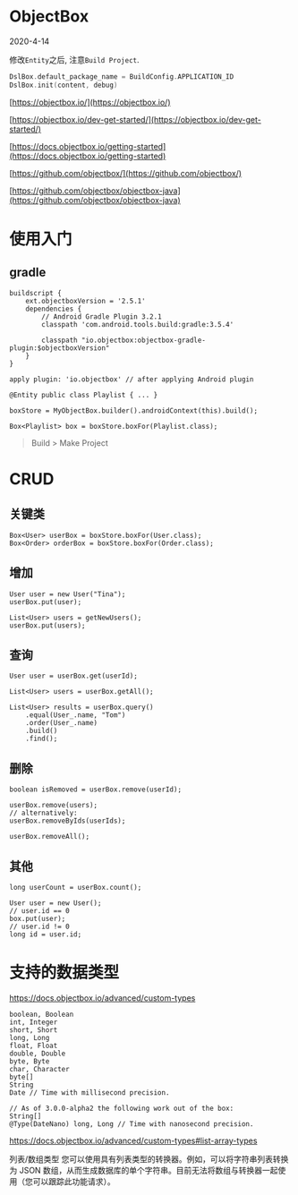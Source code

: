 # ObjectBox

2020-4-14

修改`Entity`之后, 注意`Build Project`.

```kotlin
DslBox.default_package_name = BuildConfig.APPLICATION_ID
DslBox.init(content, debug)
```

[https://objectbox.io/](https://objectbox.io/)

[https://objectbox.io/dev-get-started/](https://objectbox.io/dev-get-started/)

[https://docs.objectbox.io/getting-started](https://docs.objectbox.io/getting-started)

[https://github.com/objectbox/](https://github.com/objectbox/)

[https://github.com/objectbox/objectbox-java](https://github.com/objectbox/objectbox-java)

# 使用入门

## gradle

```
buildscript {
    ext.objectboxVersion = '2.5.1'
    dependencies {
        // Android Gradle Plugin 3.2.1
        classpath 'com.android.tools.build:gradle:3.5.4'

        classpath "io.objectbox:objectbox-gradle-plugin:$objectboxVersion"
    }
}
```

```
apply plugin: 'io.objectbox' // after applying Android plugin
```

```
@Entity public class Playlist { ... }

boxStore = MyObjectBox.builder().androidContext(this).build();

Box<Playlist> box = boxStore.boxFor(Playlist.class);
```

> Build > Make Project

# CRUD

## 关键类

```
Box<User> userBox = boxStore.boxFor(User.class);
Box<Order> orderBox = boxStore.boxFor(Order.class);
```

## 增加

```
User user = new User("Tina");
userBox.put(user);
​
List<User> users = getNewUsers();
userBox.put(users);
```

## 查询

```
User user = userBox.get(userId);
​
List<User> users = userBox.getAll();
```

```
List<User> results = userBox.query()
    .equal(User_.name, "Tom")
    .order(User_.name)
    .build()
    .find();
```

## 删除

```
boolean isRemoved = userBox.remove(userId);
​
userBox.remove(users);
// alternatively:
userBox.removeByIds(userIds);
​
userBox.removeAll();
```

## 其他

```
long userCount = userBox.count();
```

```
User user = new User();
// user.id == 0
box.put(user);
// user.id != 0
long id = user.id;
```

# 支持的数据类型

https://docs.objectbox.io/advanced/custom-types

```
boolean, Boolean
int, Integer
short, Short
long, Long
float, Float
double, Double
byte, Byte
char, Character
byte[]
String
Date // Time with millisecond precision.

// As of 3.0.0-alpha2 the following work out of the box:
String[]
@Type(DateNano) long, Long // Time with nanosecond precision.
```

https://docs.objectbox.io/advanced/custom-types#list-array-types

列表/数组类型 您可以使用具有列表类型的转换器。例如，可以将字符串列表转换为 JSON 数组，从而生成数据库的单个字符串。目前无法将数组与转换器一起使用（您可以跟踪此功能请求）。